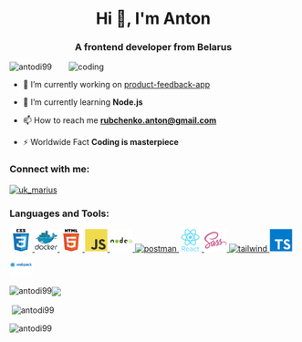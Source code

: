 <h1 align="center">Hi 👋, I'm Anton</h1>
<h3 align="center">A frontend developer from Belarus</h3>

<img align="right" alt="coding" width="400" src="https://media3.giphy.com/media/13HgwGsXF0aiGY/giphy.gif">

<p align="left"> <img src="https://komarev.com/ghpvc/?username=antodi99&label=Profile%20views&color=0e75b6&style=flat" alt="antodi99" /> </p>

- 🔭 I’m currently working on [product-feedback-app](https://github.com/Antodi99/product-feedback)

- 🌱 I’m currently learning **Node.js**

- 📫 How to reach me **rubchenko.anton@gmail.com**

- ⚡ Worldwide Fact **Coding is masterpiece**

<h3 align="left">Connect with me:</h3>
<p align="left">
<a href="https://instagram.com/uk_marius" target="blank"><img align="center" src="https://raw.githubusercontent.com/rahuldkjain/github-profile-readme-generator/master/src/images/icons/Social/instagram.svg" alt="uk_marius" height="30" width="40" /></a>
</p>

<h3 align="left">Languages and Tools:</h3>
<p align="left"> <a href="https://www.w3schools.com/css/" target="_blank" rel="noreferrer"> <img src="https://raw.githubusercontent.com/devicons/devicon/master/icons/css3/css3-original-wordmark.svg" alt="css3" width="40" height="40"/> </a> <a href="https://www.docker.com/" target="_blank" rel="noreferrer"> <img src="https://raw.githubusercontent.com/devicons/devicon/master/icons/docker/docker-original-wordmark.svg" alt="docker" width="40" height="40"/> </a> <a href="https://www.w3.org/html/" target="_blank" rel="noreferrer"> <img src="https://raw.githubusercontent.com/devicons/devicon/master/icons/html5/html5-original-wordmark.svg" alt="html5" width="40" height="40"/> </a> <a href="https://developer.mozilla.org/en-US/docs/Web/JavaScript" target="_blank" rel="noreferrer"> <img src="https://raw.githubusercontent.com/devicons/devicon/master/icons/javascript/javascript-original.svg" alt="javascript" width="40" height="40"/> </a> <a href="https://nodejs.org" target="_blank" rel="noreferrer"> <img src="https://raw.githubusercontent.com/devicons/devicon/master/icons/nodejs/nodejs-original-wordmark.svg" alt="nodejs" width="40" height="40"/> </a> <a href="https://postman.com" target="_blank" rel="noreferrer"> <img src="https://www.vectorlogo.zone/logos/getpostman/getpostman-icon.svg" alt="postman" width="40" height="40"/> </a> <a href="https://reactjs.org/" target="_blank" rel="noreferrer"> <img src="https://raw.githubusercontent.com/devicons/devicon/master/icons/react/react-original-wordmark.svg" alt="react" width="40" height="40"/> </a> <a href="https://sass-lang.com" target="_blank" rel="noreferrer"> <img src="https://raw.githubusercontent.com/devicons/devicon/master/icons/sass/sass-original.svg" alt="sass" width="40" height="40"/> </a> <a href="https://tailwindcss.com/" target="_blank" rel="noreferrer"> <img src="https://www.vectorlogo.zone/logos/tailwindcss/tailwindcss-icon.svg" alt="tailwind" width="40" height="40"/> </a> <a href="https://www.typescriptlang.org/" target="_blank" rel="noreferrer"> <img src="https://raw.githubusercontent.com/devicons/devicon/master/icons/typescript/typescript-original.svg" alt="typescript" width="40" height="40"/> </a> <a href="https://webpack.js.org" target="_blank" rel="noreferrer"> <img src="https://raw.githubusercontent.com/devicons/devicon/d00d0969292a6569d45b06d3f350f463a0107b0d/icons/webpack/webpack-original-wordmark.svg" alt="webpack" width="40" height="40"/> </a> </p>

<p><img align="left" src="https://github-readme-stats.vercel.app/api/top-langs?username=antodi99&show_icons=true&theme=dark&locale=en&layout=compact" alt="antodi99" /></p>

 <a href=""> <img align="center" src="https://github-readme-stats-sigma-five.vercel.app/api/top-langs/?username=YulietM&theme=react&line_height=40&hide=css"/> </a>

<p>&nbsp;<img align="center" src="https://github-readme-stats.vercel.app/api?username=antodi99&show_icons=true&theme=dark&locale=en" alt="antodi99" /></p>

<p><img align="center" src="https://github-readme-streak-stats.herokuapp.com/?user=antodi99&theme=dark" alt="antodi99" /></p>
